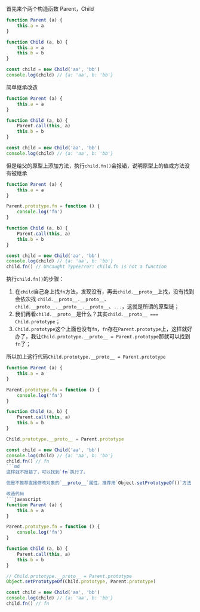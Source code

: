 首先来个两个构造函数 Parent，Child
```javascript
function Parent (a) {
    this.a = a
}

function Child (a, b) {
    this.a = a
    this.b = b
}

const child = new Child('aa', 'bb')
console.log(child) // {a: 'aa', b: 'bb'}
```
简单继承改造
```javascript
function Parent (a) {
    this.a = a
}

function Child (a, b) {
    Parent.call(this, a)
    this.b = b
}

const child = new Child('aa', 'bb')
console.log(child) // {a: 'aa', b: 'bb'}
```
但是给父的原型上添加方法，执行`child.fn()`会报错，说明原型上的值或方法没有被继承
```javascript
function Parent (a) {
    this.a = a
}

Parent.prototype.fn = function () {
    console.log('fn')
}

function Child (a, b) {
    Parent.call(this, a)
    this.b = b
}

const child = new Child('aa', 'bb')
console.log(child) // {a: 'aa', b: 'bb'}
child.fn() // Uncaught TypeError: child.fn is not a function
```
执行`child.fn()`的步骤：
1. 在`child`自己身上找`fn`方法，发现没有，再去`child.__proto__`上找，没有找到会依次找 `child.__proto__.__proto__`、`child.__proto__.__proto__.__proto__`、`...`，这就是所谓的原型链；
2. 我们再看`child.__proto__`是什么？其实`child.__proto__ === Child.prototype`；
3. `Child.prototype`这个上面也没有`fn`，`fn`存在`Parent.prototype`上，这样就好办了，我让`Child.prototype.__proto__ = Parent.prototype`那就可以找到`fn`了；

所以加上这行代码`Child.prototype.__proto__ = Parent.prototype`
```javascript
function Parent (a) {
    this.a = a
}

Parent.prototype.fn = function () {
    console.log('fn')
}

function Child (a, b) {
    Parent.call(this, a)
    this.b = b
}

Child.prototype.__proto__ = Parent.prototype

const child = new Child('aa', 'bb')
console.log(child) // {a: 'aa', b: 'bb'}
child.fn() // fn
```md
这样就不报错了，可以找到`fn`执行了。

但是不推荐直接修改对象的`__proto__`属性，推荐用`Object.setPrototypeOf()`方法

改造代码
```javascript
function Parent (a) {
    this.a = a
}

Parent.prototype.fn = function () {
    console.log('fn')
}

function Child (a, b) {
    Parent.call(this, a)
    this.b = b
}

// Child.prototype.__proto__ = Parent.prototype
Object.setPrototypeOf(Child.prototype, Parent.prototype)

const child = new Child('aa', 'bb')
console.log(child) // {a: 'aa', b: 'bb'}
child.fn() // fn
```